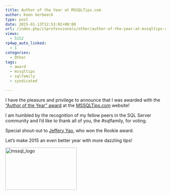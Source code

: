 ```yaml
---
title: Author of the Year at MSSQLTips.com
author: Koen Verbeeck
type: post
date: 2015-01-13T12:53:02+00:00
url: /index.php/itprofessionals/other/author-of-the-year-at-mssqltips-com/
views:
  - 5152
rp4wp_auto_linked:
  - 1
categories:
  - Other
tags:
  - award
  - mssqltips
  - sqlfamily
  - syndicated

---
```

I have the pleasure and privilege to announce that I was awarded with the [&#8220;Author of the Year&#8221; award][1] at the [MSSQLTips.com][2] website!
  
I am humbled by the recognition of my fellow peers in the SQL Server community and I&#8217;d like to thank all of you, the #sqlfamily, for voting.

Special shout-out to [Jeffery Yao][3], who won the Rookie award.

Let&#8217;s make 2015 an even better year with more dazzling tips!
  
[<img class="alignnone wp-image-3068 size-full" src="http://blogs.ltd.local/wp-content/uploads/2014/11/mssql_logo.jpg" alt="mssql_logo" width="224" height="133" />][2]

 [1]: http://www.mssqltips.com/sqlservertip/3487/mssqltipscom-author-and-rookie-of-2014
 [2]: http://www.mssqltips.com/
 [3]: http://www.mssqltips.com/sqlserverauthor/121/jeffery-yao/
